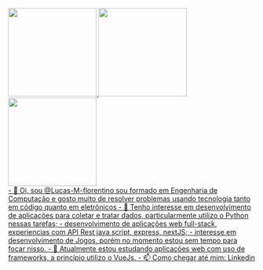 <div style="display: flex; text-justify:center; justify-content:center;">
<a href="https://github.com/Lucas-M-florentino">
<img height="180em" src="https://github-readme-stats.vercel.app/api/top-langs/?username=Lucas-M-florentino&layout=compact&langs_count=7&theme=dracula"/>
<img height="180em" src="http://github-profile-summary-cards.vercel.app/api/cards/repos-per-language?username=Lucas-M-florentino&show_icons=true&theme=dracula&include_all_commits=true&count_private=true"/>
<img height="180em" src="http://github-profile-summary-cards.vercel.app/api/cards/most-commit-language?username=Lucas-M-florentino&show_icons=true&theme=dracula&include_all_commits=true&count_private=true"/>
</div>
- 👋 Oi, sou @Lucas-M-florentino sou formado em Engenharia de Computação e gosto muito de resolver problemas usando tecnologia tanto em código quanto em eletrônicos
- 👀 Tenho interesse em desenvolvimento de aplicações para coletar e tratar dados, particularmente utilizo o Python nessas tarefas;
- desenvolvimento de aplicações web full-stack, experiencias com API Rest java script, express, nextJS;
- interesse em desenvolvimento de Jogos, porém no momento estou sem tempo para focar nisso.
- 🌱 Atualmente estou estudando aplicações web com uso de frameworks, a princípio utilizo o VueJs.
- 📫 Como chegar até mim: <a href="https://www.linkedin.com/in/lucasmflorentino/" target="_blank">Linkedin</a>

<!---
Lucas-M-florentino/Lucas-M-florentino is a ✨ special ✨ repository because its `README.md` (this file) appears on your GitHub profile.
You can click the Preview link to take a look at your changes.
--->

